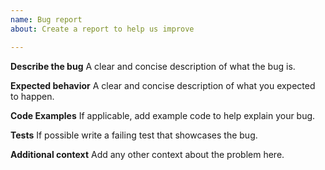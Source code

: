 ```yaml
---
name: Bug report
about: Create a report to help us improve

---
```


**Describe the bug**
A clear and concise description of what the bug is.

**Expected behavior**
A clear and concise description of what you expected to happen.

**Code Examples**
If applicable, add example code to help explain your bug.

**Tests**
If possible write a failing test that showcases the bug.

**Additional context**
Add any other context about the problem here.

